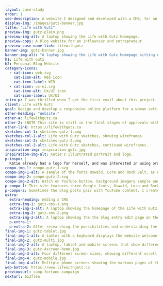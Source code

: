 ```yaml
---
layout: case-study
order: 1
seo-description: A website I designed and developed with a CMS, for an entrepreneurial client who needed a site to host her blog and YouTube community.
display-img: /images/gutz-banner.jpg
title: "Life with Gutz"
preview-img: gutz-plain.png
preview-img-alt: A laptop showing the Life with Gutz homepage.
preview-copy: A blog website for an influencer and entrepreneur.
preview-case-name-link: lifewithgutz
banner-img: gutz-banner.jpg
banner-img-alt: "A laptop showing the Life with Gutz homepage sitting on a table next to a small stack of books and plant."
h1: Life with Gutz
h2: Personal Blog Website
category-icons:
  - cat-icon: web.svg
    cat-icon-alt: Web icon
    cat-icon-label: WEB
  - cat-icon: ux-ui.svg
    cat-icon-alt: UX/UI icon
    cat-icon-label: UX/UI
intro-p: I was thrilled when I got the first email about this project. The client, Katie, approached me in need of a site to accompany the launch of her online presence and YouTube channel. She needed a site that would function as a blog and collect email subscribers, with the potential to grow along with her community.
client: Life with Gutz
goal: Design and develop a responsive online platform for a woman setting up a blog for her personal brand, using Netlify as a CMS.
other-heading: "Website:"
other-a: lifewithgutz.ca
other-2: (NOTE This site is still in the final stages of approvals with the client, so her website is currently composed of placeholder content.)
other-link: https://lifewithgutz.ca
sketches-col-1: sketches-gutz-1.png
sketches-col-1-alt: Life with Gutz sketches, showing wireframes.
sketches-col-2: sketches-gutz-2.png
sketches-col-2-alt: Life with Gutz sketches, continued wireframes.
inspiration-img: inspiration-gutz.jpg
inspiration-img-alt: Katie's illustrated portrait and logo.
p-inspo: |
  Katie already had a logo for herself, and was interested in using orange and purple, to match a portrait of herself she also already had. As I considered the sort of content she is putting out, which involves fire and flow and telling stories, I started to imagine the flowing purple shapes that are now a key visual element of the site. I wanted her site to feel polished, but also represent her content and personality.
compo-img-1: compo-gutz-1.svg
compo-img-1-alt: A sample of the fonts Oswald, Lora and Rock Salt, as well as three hexcode swatches, 523c65, ede6f4, and ffefe4.
compo-img-2: compo-gutz-2.svg
compo-img-2-alt: Watch on YouTube button, background imagery sample and social icons.
p-compo-1: This site features three Google fonts, Oswald, Lora and Rock Salt. I included a handwritten choice for Katie, so her content would feel more personalized to her readers. For blog content in particular, this felt like a clear choice.
p-compo-2: Sometimes the blog posts pair with YouTube content. I created a button which will only appear on posts if there is a video to link to. The social nav on the right side disappears whenever the social icons in the footer are visible, for quick access to all of Katie's content.
extra:
  extra-heading: Adding a CMS
  extra-img-1: gutz-cms-1.png
  extra-img-1-alt: A laptop showing the homepage of the Life with Gutz CMS.
  extra-img-2: gutz-cms-2.png
  extra-img-2-alt: A laptop showing the the blog entry edit page on the Life with Gutz CMS.
  p-extra-1:
  p-extra-2: After researching the possibilities and understanding the client needs, I knew the best option was a site that I code entirely. I would be able to design with full control of the visual outcome, and set her up with a Content Management System through Netlify. This way she could easily add more content within what I would build. Having such freedom, and having my first client for a job of this scale, was very exciting.
final-img-1: gutz-tablet.jpg
final-img-1-alt: A tablet with a keyboard displays the website welcome banner horizontally.
final-img-2: gutz-multi.jpg
final-img-2-alt: A laptop, tablet and mobile screens that show different pages of the website.
final-img-3: gutz-4screen-home.jpg
final-img-3-alt: Four different screen sizes, showing different scroll heights of the Life with Gutz homepage.
final-img-4: gutz-mobile.jpg
final-img-4-alt: Multiple phone screens showing the various pages of the Life with Gutz website.
web-bottom: https://www.lifewithgutz.ca
previousurl: camp-fortune-campaign
nexturl: 613flea
---
```

